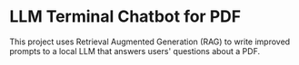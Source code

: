 # LLM Terminal Chatbot for PDF 
This project uses Retrieval Augmented Generation (RAG) to write improved prompts to a local LLM that answers users' questions about a PDF.